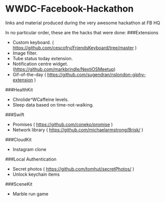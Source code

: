 WWDC-Facebook-Hackathon
=======================

links and material produced during the very awesome hackathon at FB HQ

In no particular order, these are the hacks that were done:
###Extensions
- Custom keyboard. ( https://github.com/cescofry/FriendsKeyboard/tree/master )
- Image filter.
- Tube status today extension.
- Notification centre widget. (https://github.com/markbrindle/NextiOSMeetup)
- Gif-of-the-day ( https://github.com/sugendran/nslondon-giphy-extension )

###HealthKit
- Chrolide^WCaffeine levels.
- Sleep data based on time-not-walking.

###Swift
- Promises ( https://github.com/coneko/promise )
- Network library ( https://github.com/michaelarmstrong/Brisk/ )

###CloudKit

- Instagram clone

###Local Authentication

- Secret photos ( https://github.com/tomhut/secretPhotos/ )
- Unlock keychain items

###SceneKit
- Marble run game
